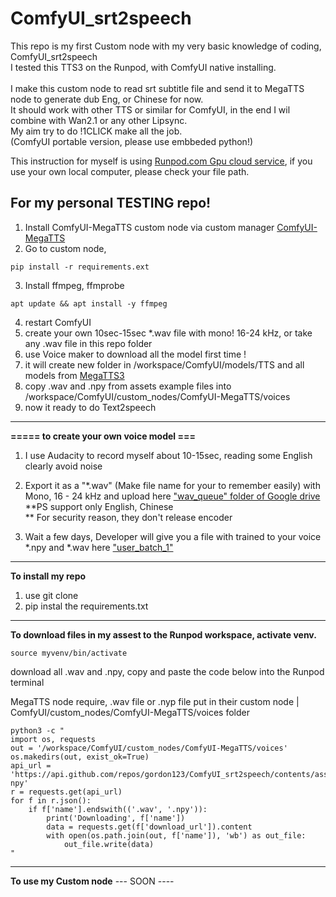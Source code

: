 # ComfyUI_srt2speech
This repo is my first Custom node with my very basic knowledge of coding, ComfyUI_srt2speech​ <br> 
I tested this TTS3 on the Runpod, with ComfyUI native installing. <br>  
I make this custom node to read srt subtitle file and send it to MegaTTS node to generate dub Eng, or Chinese for now.​ <br> 
It should work with other TTS or similar for ComfyUI, in the end I wil combine with Wan2.1 or any other Lipsync. ​ <br> 
My aim try to do !1CLICK make all the job.​ <br> 
(ComfyUI portable version, please use embbeded python!)  <br> 

This instruction for myself is using [Runpod.com Gpu cloud service](https://runpod.io?ref=c0v5p0ys), if you use your own local computer, please check your file path. <br>

## For my personal TESTING repo!

1. Install ComfyUI-MegaTTS custom node via custom manager [ComfyUI-MegaTTS](https://github.com/1038lab/ComfyUI-MegaTTS) <br>
2. Go to custom node,
   
```
pip install -r requirements.ext
```
   
3. Install ffmpeg, ffmprobe
   
```   
apt update && apt install -y ffmpeg
```

4. restart ComfyUI <br>
5. create your own 10sec-15sec *.wav file with mono! 16-24 kHz, or take any .wav file in this repo folder <br>
6. use Voice maker to download all the model first time ! <br>
7. it will create new folder in /workspace/ComfyUI/models/TTS and all models from [MegaTTS3](https://huggingface.co/ByteDance/MegaTTS3) <br>
8. copy .wav and .npy from assets example files into  /workspace/ComfyUI/custom_nodes/ComfyUI-MegaTTS/voices <br>
9. now it ready to do Text2speech <br>

--- 
**===== to create your own voice model ===** <br>

1. I use Audacity to record myself about 10-15sec, reading some English clearly avoid noise <br>
2. Export it as a "*.wav" (Make file name for your to remember easily) with Mono, 16 - 24 kHz and upload here ["wav_queue" folder of Google drive](https://drive.google.com/drive/folders/1gCWL1y_2xu9nIFhUX_OW5MbcFuB7J5Cl) <br>
**PS support only English, Chinese  <br>
** For security reason, they don't release encoder  <br> 

4. Wait a few days,  Developer will give you a file with trained to your voice *.npy and *.wav here ["user_batch_1"](https://drive.google.com/drive/folders/1QhcHWcy20JfqWjgqZX1YM3I6i9u4oNlr) <br>

---
**To install my repo**
1. use git clone
2. pip instal the requirements.txt

---
**To download files in my assest to the Runpod workspace, activate venv.**  <br>

```
source myvenv/bin/activate
```
download all .wav and .npy, copy and paste the code below into the Runpod terminal <br>

MegaTTS node require, .wav file or .nyp file put in their custom node | ComfyUI/custom_nodes/ComfyUI-MegaTTS/voices folder <br>

```
python3 -c "
import os, requests
out = '/workspace/ComfyUI/custom_nodes/ComfyUI-MegaTTS/voices'
os.makedirs(out, exist_ok=True)
api_url = 'https://api.github.com/repos/gordon123/ComfyUI_srt2speech/contents/assets/wav-npy'
r = requests.get(api_url)
for f in r.json():
    if f['name'].endswith(('.wav', '.npy')):
        print('Downloading', f['name'])
        data = requests.get(f['download_url']).content
        with open(os.path.join(out, f['name']), 'wb') as out_file:
            out_file.write(data)
"

```

---
**To use my Custom node**
--- SOON ----



